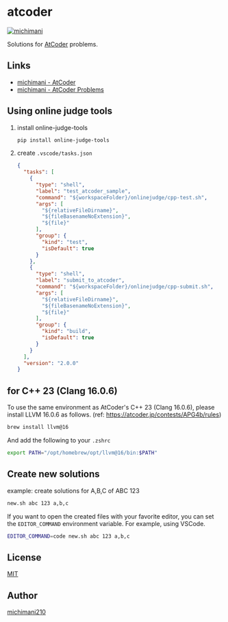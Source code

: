 atcoder
===

[![michimani](https://img.shields.io/endpoint?url=https%3A%2F%2Fatcoder-badges.now.sh%2Fapi%2Fatcoder%2Fjson%2Fmichimani)](https://atcoder.jp/users/michimani)

Solutions for [AtCoder](https://atcoder.jp/) problems.

## Links

- [michimani - AtCoder](https://atcoder.jp/users/michimani)
- [michimani - AtCoder Problems](https://kenkoooo.com/atcoder/#/user/michimani)

## Using online judge tools

1. install online-judge-tools

    ```bash
    pip install online-judge-tools
    ```
  
2. create `.vscode/tasks.json`

    ```json
    {
      "tasks": [
        {
          "type": "shell",
          "label": "test_atcoder_sample",
          "command": "${workspaceFolder}/onlinejudge/cpp-test.sh",
          "args": [
            "${relativeFileDirname}",
            "${fileBasenameNoExtension}",
            "${file}"
          ],
          "group": {
            "kind": "test",
            "isDefault": true
          }
        },
        {
          "type": "shell",
          "label": "submit_to_atcoder",
          "command": "${workspaceFolder}/onlinejudge/cpp-submit.sh",
          "args": [
            "${relativeFileDirname}",
            "${fileBasenameNoExtension}",
            "${file}"
          ],
          "group": {
            "kind": "build",
            "isDefault": true
          }
        }
      ],
      "version": "2.0.0"
    }
    ```

## for C++ 23 (Clang 16.0.6)

To use the same environment as AtCoder's C++ 23 (Clang 16.0.6), please install LLVM 16.0.6 as follows. (ref: https://atcoder.jp/contests/APG4b/rules)


```bash
brew install llvm@16
```

And add the following to your `.zshrc`

```bash
export PATH="/opt/homebrew/opt/llvm@16/bin:$PATH"
```

## Create new solutions

example: create solutions for A,B,C of ABC 123

```bash
new.sh abc 123 a,b,c
```

If you want to open the created files with your favorite editor, you can set the `EDITOR_COMMAND` environment variable. For example, using VSCode.

```bash
EDITOR_COMMAND=code new.sh abc 123 a,b,c
```

## License

[MIT](https://github.com/michimani/atcoder/blob/main/LICENSE)

## Author

[michimani210](https://twitter.com/michimani210)

